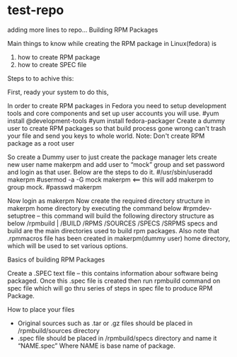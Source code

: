# test-repo

adding more lines to repo...
Building RPM Packages

Main things to know while creating the RPM package in Linux(fedora) is

1. how to create RPM package
2. how to create SPEC file

Steps to to achive this:

First, ready your system to do this,

In order to create RPM packages in Fedora you need to setup development tools and core components and set up user accounts you will use.
	#yum install @development-tools
	#yum install fedora-packager
Create a dummy user to create RPM packages so that build process gone wrong can't trash your file and send you keys to whole world.
   Note: Don't create RPM package as a root user

So create a Dummy user to just create the package manager
	lets create new user name makerpm and add user to “mock” group and set password and login as that user. Below are the steps to do it.
	#/usr/sbin/useradd makerpm
	#usermod -a -G mock makerpm <== this will add makerpm to group mock.
	#passwd makerpm
   
Now login as makerpm
	Now create the required directory structure in makerpm home directory by executing the command below
	#rpmdev-setuptree – this command will build the following directory structure as below
	 /rpmbuild
	     |
	     /BUILD  /RPMS /SOURCES  /SPECS  /SRPMS
	specs and build are the main directories used to build rpm packages. Also note that .rpmmacros file has been created in makerpm(dummy user) home directory, which will be used to set various options.

Basics of building RPM Packages

Create a .SPEC text file – this contains information abour software being packaged. Once this .spec file is created then run rpmbuild command on spec file which will go thru series of steps in spec file to produce RPM Package.

How to place your files
- Original sources such as .tar or .gz files should be placed in /rpmbuild/sources directory
- .spec file should be placed in /rpmbuild/specs directory and name it “NAME.spec”
					Where NAME is base name of package.
